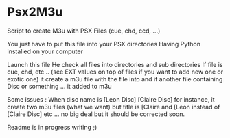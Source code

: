 # Psx2M3u
Script to create M3u with PSX Files (cue, chd, ccd, ...)

You just have to put this file into your PSX directories
Having Python installed on your computer

Launch this file
He check all files into directories and sub directories
If file is cue, chd, etc .. (see EXT values on top of files if you want to add new one or exotic one) 
it create a m3u file with the file into and if another file containing Disc or something ... it added to m3u

Some issues :
When disc name is [Leon Disc] [Claire Disc] for instance, it create two m3u files (what we want) but title is [Claire and [Leon instead of [Claire Disc] etc ... no big deal but it should be corrected soon.


Readme is in progress writing ;)
